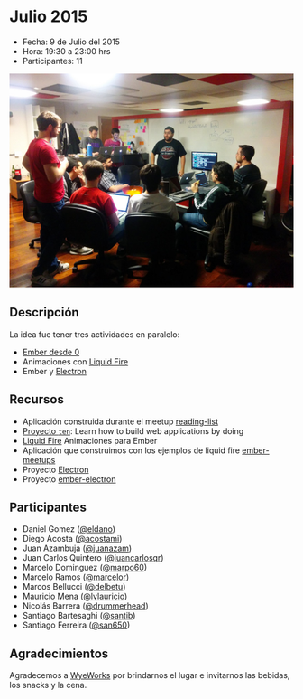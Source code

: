 # Julio 2015

* Fecha: 9 de Julio del 2015
* Hora: 19:30 a 23:00 hrs
* Participantes: 11

![Ember meetup](./photo.jpg)

## Descripción

La idea fue tener tres actividades en paralelo:
* [Ember desde 0](./ember-desde-0.md)
* Animaciones con [Liquid Fire](http://ef4.github.io/liquid-fire/)
* Ember y [Electron](http://electron.atom.io/)

## Recursos

* Aplicación construida durante el meetup [reading-list](https://github.com/ember-montevideo/reading-list)
* [Proyecto `ten`](https://github.com/san650/ten): Learn how to build web applications by doing
* [Liquid Fire](http://ef4.github.io/liquid-fire/) Animaciones para Ember
* Aplicación que construimos con los ejemplos de liquid fire [ember-meetups](https://github.com/ember-montevideo/ember-meetups)
* Proyecto [Electron](http://electron.atom.io/)
* Proyecto [ember-electron](https://github.com/usecanvas/ember-electron)

## Participantes

* Daniel Gomez ([@eldano](https://github.com/eldano))
* Diego Acosta ([@acostami](https://github.com/acostami))
* Juan Azambuja ([@juanazam](https://github.com/juanazam))
* Juan Carlos Quintero ([@juancarlosqr](https://github.com/juancarlosqr))
* Marcelo Dominguez ([@marpo60](https://github.com/marpo60))
* Marcelo Ramos ([@marcelor](https://github.com/marcelor))
* Marcos Bellucci ([@delbetu](https://github.com/delbetu))
* Mauricio Mena ([@lvlauricio](https://github.com/lvl4ul2i))
* Nicolás Barrera ([@drummerhead](https://github.com/drummerhead))
* Santiago Bartesaghi ([@santib](https://github.com/santib))
* Santiago Ferreira ([@san650](https://github.com/san650))

## Agradecimientos

Agradecemos a [WyeWorks](https://wyeworks.com/) por brindarnos el lugar e
invitarnos las bebidas, los snacks y la cena.
